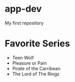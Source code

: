 # app-dev
My first repository

# Favorite Series
- Teen Wolf
- Pleasure or Pain
- Pirate of the Carribean
- The Lord of The Rings

